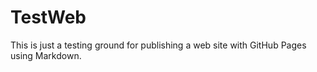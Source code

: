# TestWeb

This is just a testing ground for publishing a web site with GitHub Pages using Markdown.
